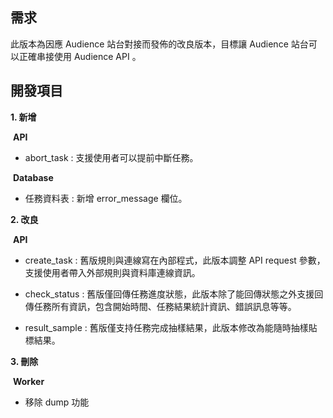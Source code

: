 ## 需求

此版本為因應 Audience 站台對接而發佈的改良版本，目標讓 Audience 站台可以正確串接使用 Audience API 。

## 開發項目

**1. 新增**

​	**API**

+ abort_task : 支援使用者可以提前中斷任務。

​    **Database**

+ 任務資料表 : 新增 error_message 欄位。



**2. 改良**

​	**API**

+ create_task : 舊版規則與連線寫在內部程式，此版本調整 API request 參數，支援使用者帶入外部規則與資料庫連線資訊。

+ check_status : 舊版僅回傳任務進度狀態，此版本除了能回傳狀態之外支援回傳任務所有資訊，包含開始時間、任務結果統計資訊、錯誤訊息等等。

+ result_sample : 舊版僅支持任務完成抽樣結果，此版本修改為能隨時抽樣貼標結果。

  

**3. 刪除**

​	**Worker**

+ 移除 dump 功能

